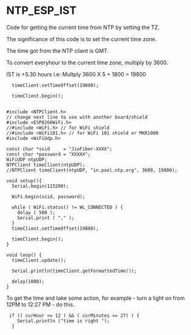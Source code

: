 # NTP_ESP_IST



Code for getting the current time from NTP by setting the TZ.

The significance of this code is to set the current time zone.

The time got from the NTP client is GMT.

To convert everyhour to the current time zone, multiply by 3600.

IST is +5.30 hours i.e: Multply 3600 X 5  + 1800 = 19800



```
  timeClient.setTimeOffset(19800);

  timeClient.begin();
  
```
  



```
#include <NTPClient.h>
// change next line to use with another board/shield
#include <ESP8266WiFi.h>
//#include <WiFi.h> // for WiFi shield
//#include <WiFi101.h> // for WiFi 101 shield or MKR1000
#include <WiFiUdp.h>

const char *ssid     = "JioFiber-XXXX";
const char *password = "XXXXX";
WiFiUDP ntpUDP;
NTPClient timeClient(ntpUDP);
//NTPClient timeClient(ntpUDP, "in.pool.ntp.org", 3600, 19800);

void setup(){
  Serial.begin(115200);

  WiFi.begin(ssid, password);

  while ( WiFi.status() != WL_CONNECTED ) {
    delay ( 500 );
    Serial.print ( "." );
  }
  timeClient.setTimeOffset(19800);

  timeClient.begin();
}

void loop() {
  timeClient.update();

  Serial.println(timeClient.getFormattedTime());

  delay(1000);
}
```


To get the time and take some action, for example - turn a light on from 12PM to 12:27 PM - do this.
```
 if (( curHour <= 12 ) && ( curMinutes <= 27) ) {
    Serial.println ("time is right ");
  }
```
